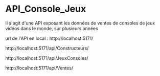 # API_Console_Jeux
Il s'agit d'une API exposant les données de ventes de consoles de jeux vidéos dans le monde, sur plusieurs années 

url de l'API en local : http://localhost:5171/

http://localhost:5171/api/Constructeurs/

http://localhost:5171/api/JeuxConsoles/

http://localhost:5171/api/Ventes/


